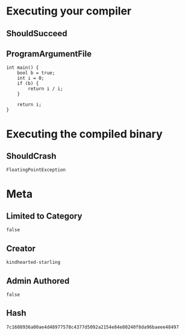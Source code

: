 # Executing your compiler

## ShouldSucceed

## ProgramArgumentFile

```
int main() {
    bool b = true;
    int i = 0;
    if (b) {
        return i / i;
    }

    return i;
}
```

# Executing the compiled binary

## ShouldCrash

```
FloatingPointException
```

# Meta

## Limited to Category

```
false
```

## Creator

```
kindhearted-starling
```

## Admin Authored

```
false
```

## Hash

```
7c1608936a00ae4d48977578c4377d5092a2154e84e80240f8da96baeee48497
```
